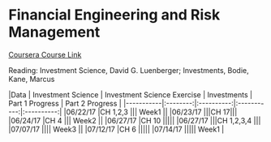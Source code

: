 Financial Engineering and Risk Management
===

[Coursera Course Link](https://www.coursera.org/learn/financial-engineering-1)

Reading: Investment Science, David G. Luenberger; Investments, Bodie, Kane, Marcus

|Data       | Investment Science | Investment Science Exercise | Investments | Part 1 Progress   | Part 2 Progress |
|-----------|:--------:|:----------:|:-----------:|:----------:|
|06/22/17   |CH 1,2,3 ||| Week1 ||
|06/23/17   |||CH 17|||
|06/24/17   |CH 4  ||| Week2 ||
|06/27/17   |CH 10  |||||
|06/27/17   |||CH 1,2,3,4 |||
|07/07/17   |||| Week3 ||
|07/12/17   |CH 6 |||||
|07/14/17   ||||| Week1 |
